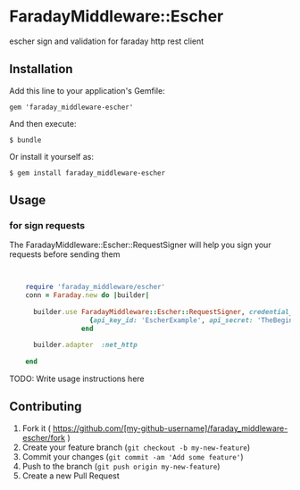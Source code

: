 # FaradayMiddleware::Escher

escher sign and validation for faraday http rest client

## Installation

Add this line to your application's Gemfile:

    gem 'faraday_middleware-escher'

And then execute:

    $ bundle

Or install it yourself as:

    $ gem install faraday_middleware-escher

## Usage

### for sign requests 

The FaradayMiddleware::Escher::RequestSigner will help you sign your requests before sending them

```ruby

 
    require 'faraday_middleware/escher'
    conn = Faraday.new do |builder|
    
      builder.use FaradayMiddleware::Escher::RequestSigner, credential_scope: 'example/credential/scope'  do
                    {api_key_id: 'EscherExample', api_secret: 'TheBeginningOfABeautifulFriendship'}
                  end
    
      builder.adapter  :net_http
    
    end

```

TODO: Write usage instructions here

## Contributing

1. Fork it ( https://github.com/[my-github-username]/faraday_middleware-escher/fork )
2. Create your feature branch (`git checkout -b my-new-feature`)
3. Commit your changes (`git commit -am 'Add some feature'`)
4. Push to the branch (`git push origin my-new-feature`)
5. Create a new Pull Request
